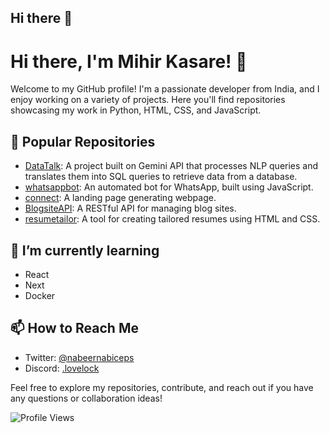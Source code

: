 ## Hi there 👋

<!--
**mihir2004/mihir2004** is a ✨ _special_ ✨ repository because its `README.md` (this file) appears on your GitHub profile.

Here are some ideas to get you started:

- 🔭 I’m currently working on ...
- 👯 I’m looking to collaborate on ...
- 🤔 I’m looking for help with ...
- 💬 Ask me about ...

- 😄 Pronouns: ...
- ⚡ Fun fact: ...
-->

# Hi there, I'm Mihir Kasare! 👋

Welcome to my GitHub profile! I'm a passionate developer from India, and I enjoy working on a variety of projects. Here you'll find repositories showcasing my work in Python, HTML, CSS, and JavaScript.

## 🌟 Popular Repositories

- [DataTalk](https://github.com/mihir2004/DataTalk): A project built on Gemini API that processes NLP queries and translates them into SQL queries to retrieve data from a database.
- [whatsappbot](https://github.com/mihir2004/whatsappbot): An automated bot for WhatsApp, built using JavaScript.
- [connect](https://github.com/mihir2004/connect): A landing page generating webpage.
- [BlogsiteAPI](https://github.com/mihir2004/BlogsiteAPI): A RESTful API for managing blog sites.
- [resumetailor](https://github.com/mihir2004/resumetailor): A tool for creating tailored resumes using HTML and CSS.

## 🌱 I’m currently learning

- React
- Next
- Docker

## 📫 How to Reach Me

- Twitter: [@nabeernabiceps](https://twitter.com/nabeernabiceps)
- Discord: [.lovelock](https://discordapp.com/users/.lovelock)

Feel free to explore my repositories, contribute, and reach out if you have any questions or collaboration ideas!

![Profile Views](https://komarev.com/ghpvc/?username=mihir2004&color=blue)


